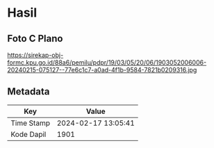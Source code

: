 # Hasil

## Foto C Plano

https://sirekap-obj-formc.kpu.go.id/88a6/pemilu/pdpr/19/03/05/20/06/1903052006006-20240215-075127--77e6c1c7-a0ad-4f1b-9584-7821b0209316.jpg


## Metadata

| Key        | Value               |
| ---------- | ------------------- |
| Time Stamp | 2024-02-17 13:05:41 |
| Kode Dapil | 1901                |



